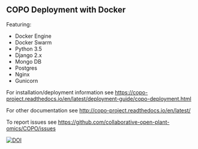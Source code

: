 ## COPO Deployment with Docker

Featuring:

- Docker Engine
- Docker Swarm
- Python 3.5
- Django 2.x
- Mongo DB
- Postgres
- Nginx
- Gunicorn


For installation/deployment information see https://copo-project.readthedocs.io/en/latest/deployment-guide/copo-deployment.html

For other documentation see http://copo-project.readthedocs.io/en/latest/

To report issues see https://github.com/collaborative-open-plant-omics/COPO/issues




[![DOI](https://zenodo.org/badge/31064842.svg)](https://zenodo.org/badge/latestdoi/31064842)

